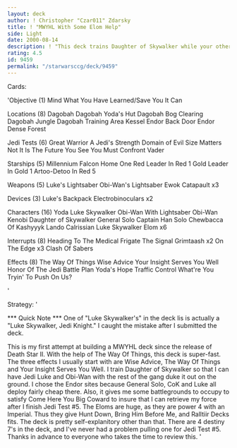 ```yaml
---
layout: deck
author: ! Christopher "Czar011" Zdarsky
title: ! "MWYHL With Some Elom Help"
side: Light
date: 2000-08-14
description: ! "This deck trains Daughter of Skywalker while your other Mains and Eloms have fun going after the opponent, wherever they are."
rating: 4.5
id: 9459
permalink: "/starwarsccg/deck/9459"
---
```

Cards: 

'Objective (1)
Mind What You Have Learned/Save You It Can

Locations (8)
Dagobah
Dagobah Yoda's Hut
Dagobah Bog Clearing
Dagobah Jungle
Dagobah Training Area
Kessel
Endor Back Door
Endor Dense Forest

Jedi Tests (6)
Great Warrior
A Jedi's Strength
Domain of Evil
Size Matters Not
It Is The Future You See
You Must Confront Vader

Starships (5)
Millennium Falcon
Home One
Red Leader In Red 1
Gold Leader In Gold 1
Artoo-Detoo In Red 5

Weapons (5)
Luke's Lightsaber
Obi-Wan's Lightsaber
Ewok Catapault x3

Devices (3)
Luke's Backpack
Electrobinoculars x2

Characters (16)
Yoda
Luke Skywalker
Obi-Wan With Lightsaber
Obi-Wan Kenobi
Daughter of Skywalker
General Solo
Captain Han Solo
Chewbacca Of Kashyyyk
Lando Calrissian
Luke Skywalker
Elom x6

Interrupts (8)
Heading To The Medical Frigate
The Signal
Grimtaash x2
On The Edge x3
Clash Of Sabers

Effects (8)
The Way Of Things
Wise Advice
Your Insight Serves You Well
Honor Of The Jedi
Battle Plan
Yoda's Hope
Traffic Control
What're You Tryin' To Push On Us?

'

Strategy: '

*** Quick Note *** One of "Luke Skywalker's" in the deck lis is actually a "Luke Skywalker, Jedi Knight." I caught the mistake after I submitted the deck.

This is my first attempt at building a MWYHL deck since the release of Death Star II.  With the help of The Way Of Things, this deck is super-fast.  The three effects I usually start with are Wise Advice, The Way Of Things and Your Insight Serves You Well.  I train Daughter of Skywalker so that I can have Jedi Luke and Obi-Wan with the rest of the gang duke it out on the ground.	I chose the Endor sites because General Solo, CoK and Luke all deploy fairly cheap there.  Also, it gives me some battlegrounds to occupy to satisfy Come Here You Big Coward to insure that I can retrieve my force after I finish Jedi Test #5.  The Eloms are huge, as they are power 4 with an Imperial.  Thus they give Hunt Down, Bring Him Before Me, and Ralltiir Decks fits.  The deck is pretty self-explanitory other than that.  There are 4 destiny 7's in the deck, and I've never had a problem pulling one for Jedi Test #5.	Thanks in advance to everyone who takes the time to review this.
'
